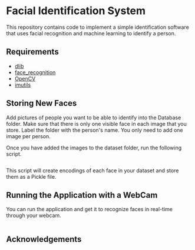 # Facial Identification System
This repository contains code to implement a simple identification software that uses facial recognition and machine learning to identify a person. 

## Requirements
* [dlib](http://dlib.net/)
* [face_recognition](https://github.com/ageitgey/face_recognition)
* [OpenCV](https://www.pyimagesearch.com/opencv-tutorials-resources-guides/)
* [imutils](https://github.com/jrosebr1/imutils)

## Storing New Faces
Add pictures of people you want to be able to identify into the Database folder. Make sure that there is only one visible face in each image that you store. Label the folder with the person's name. You only need to add one image per person. 

Once you have added the images to the dataset folder, run the following script. 
```python encodeFaces.py --dataset dataset --encodings encodings.pickle --detection-method hog
```
This script will create encodings of each face in your dataset and store them as a Pickle file. 

## Running the Application with a WebCam
You can run the application and get it to recognize faces in real-time through your webcam. 

```python faces_video_ver2.py --encodings encodings.pickle --output webcam.avi --detection-method hog
```
## Acknowledgements



